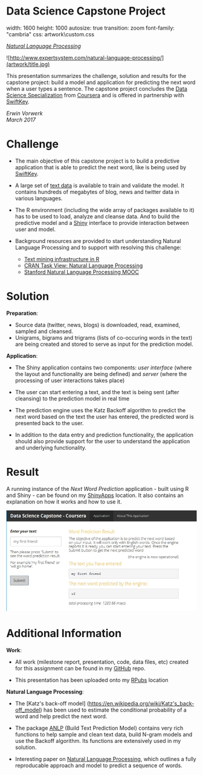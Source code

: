 Data Science Capstone Project
========================================================
width: 1600
height: 1000
autosize: true
transition: zoom
font-family: "cambria"
css: artwork\custom.css

*[Natural Language Processing](https://en.wikipedia.org/wiki/Natural_language_processing)*

![http://www.expertsystem.com/natural-language-processing/](artwork/title.jpg)

This presentation summarizes the challenge, solution and results for the capstone project: build a model and application for predicting the next word when a user types a sentence. The capstone project concludes the [Data Science Specialization](https://www.coursera.org/specializations/jhu-data-science) from [Coursera](https://www.coursera.org/) and is offered in partnership with [SwiftKey](http://www.swiftkey.com).

*Erwin Vorwerk*   
*March 2017*
 

Challenge
========================================================

- The main objective of this capstone project is to build a predictive application that is able to predict the next word, like is being used by [SwiftKey](http://www.swiftkey.com).

- A large set of [text data](https://d396qusza40orc.cloudfront.net/dsscapstone/dataset/Coursera-SwiftKey.zip) is available to train and validate the model. It contains hundreds of megabytes of blog, news and twitter data in various languages. 

- The R environment (including the wide array of packages available to it) has to be used to load, analyze and cleanse data. And to build the predictive model and a [Shiny](https://www.shinyapps.io/) interface to provide interaction between user and model.

- Background resources are provided to start understanding Natural Language Processing and to support with resolving this challenge:

    - [Text mining infrastructure in R](http://www.jstatsoft.org/v25/i05/)
    - [CRAN Task View: Natural Language Processing](http://cran.r-project.org/web/views/NaturalLanguageProcessing.html)
    - [Stanford Natural Language Processing MOOC](https://www.coursera.org/learn/nlp)



Solution
========================================================

  
__Preparation__:

- Source data (twitter, news, blogs) is downloaded, read, examined, sampled and cleansed.
- Unigrams, bigrams and trigrams (lists of co-occuring words in the text) are being created and stored to serve as input for the prediction model.


__Application__:

- The Shiny application contains two components: _user interface_ (where the layout and functionality are being defined) and _server_ (where the processing of user interactions takes place)
- The user can start entering a text, and the text is being sent (after cleansing) to the prediction model in real time
- The prediction engine uses the Katz Backoff algorithm to predict the next word based on the text the user has entered, the predicted word is presented back to the user.
  
  

- In addition to the data entry and prediction functionality, the application should also provide support for the user to understand the application and underlying functionality.


Result
========================================================

A running instance of the _Next Word Prediction_ application - built using R and Shiny - can be found on my [ShinyApps](https://krewrov.shinyapps.io/capstone) location. It also contains an explanation on how it works and how to use it.


![Screenshot](artwork/screenshot.jpg)


Additional Information
========================================================

__Work__:

- All work (milestone report, presentation, code, data files, etc) created for this assignment can be found in my [GitHub](https://github.com/krewrov/capstone) repo.

- This presentation has been uploaded onto my [RPubs](https://rpubs.com/krewrov/capstone) location

__Natural Language Processing__:

- The [Katz's back-off model] (https://en.wikipedia.org/wiki/Katz's_back-off_model) has been used to estimate the conditional probability of a word and help predict the next word.

- The package [ANLP](https://cran.rstudio.com/web/packages/ANLP/) (Build Text Prediction Model) contains very rich functions to help sample and clean text data, build N-gram models and use the Backoff algorithm. Its functions are extensively used in my solution.

- Interesting paper on [Natural Language Processing](http://www.modsimworld.org/papers/2015/Natural_Language_Processing.pdf), which outlines a fully reproducable approach and model to predict a sequence of words. 


